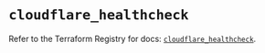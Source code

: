 # `cloudflare_healthcheck`

Refer to the Terraform Registry for docs: [`cloudflare_healthcheck`](https://registry.terraform.io/providers/cloudflare/cloudflare/5.9.0/docs/resources/healthcheck).
